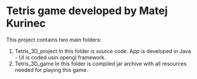 # Tetris game developed by Matej Kurinec

This project contains two main folders:
 1. Tetris_3D_project
  In this folder is source code. App is developed in Java - UI is coded usin opengl framework.
 2. Tetris_3D_game
  In this folder is compiled jar archive with all resources needed for playing this game.
